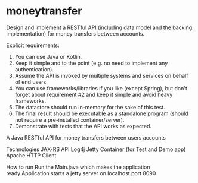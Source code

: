 # moneytransfer
 Design and implement a RESTful API (including data model and the backing implementation) for
money transfers between accounts.

 Explicit requirements:
1. You can use Java or Kotlin.
2. Keep it simple and to the point (e.g. no need to implement any authentication).
3. Assume the API is invoked by multiple systems and services on behalf of end users.
4. You can use frameworks/libraries if you like (except Spring), but don't forget about
requirement #2 and keep it simple and avoid heavy frameworks.
5. The datastore should run in-memory for the sake of this test.
6. The final result should be executable as a standalone program (should not require a
pre-installed container/server).
7. Demonstrate with tests that the API works as expected.


A Java RESTful API for money transfers between users accounts

Technologies
JAX-RS API
Log4j
Jetty Container (for Test and Demo app)
Apache HTTP Client

How to run
Run the Main.java which makes the application ready.Application starts a jetty server on localhost port 8090

